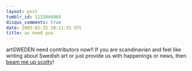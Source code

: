 ```yaml
---
layout: post
tumblr_id: 1133044968
disqus_comments: true
date: 2003-02-25 20:11:51 UTC
title: as need you
---
```


artSWEDEN need contributors now!! If you are scandinavian and feel like writing about Swedish art or just provide us with happenings or news, then <a href="http://www.k10k.net/frames.aspx?section=matchmaker&MatchId=451" target="_blank">beam me up scotty</a>!
